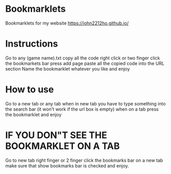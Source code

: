 # Bookmarklets
Bookmarklets for my website https://john2212ho.github.io/
# Instructions
Go to any (game name).txt
copy all the code
right click or two finger click the bookmarkets bar
press add page 
paste all the copied code into the URL section
Name the bookmarklet whatever you like and enjoy
# How to use
Go to a new tab or any tab
when in new tab you have to type something into the search bar (it won't work if the url box is empty)
when on a tab press the bookmarklet
and enjoy
# IF YOU DON"T SEE THE BOOKMARKLET ON A TAB
Go to new tab 
right finger or 2 finger click the bookmarks bar on a new tab
make sure that show bookmarks bar is checked
and enjoy.
